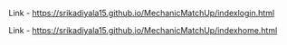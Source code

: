 Link - https://srikadiyala15.github.io/MechanicMatchUp/indexlogin.html

Link - https://srikadiyala15.github.io/MechanicMatchUp/indexhome.html
